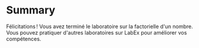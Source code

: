 # Summary

Félicitations ! Vous avez terminé le laboratoire sur la factorielle d'un nombre. Vous pouvez pratiquer d'autres laboratoires sur LabEx pour améliorer vos compétences.
